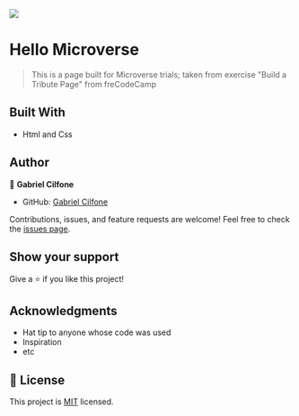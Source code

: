 ![](https://img.shields.io/badge/Microverse-blueviolet)
# Hello Microverse
> This is a page built for Microverse trials; taken from exercise "Build a Tribute Page" from freCodeCamp
## Built With
- Html and Css
## Author
👤 **Gabriel Cilfone**
- GitHub: [Gabriel Cilfone](https://github.com/cilfonegabrie)

Contributions, issues, and feature requests are welcome!
Feel free to check the [issues page](../../issues/).
## Show your support
Give a ⭐ if you like this project!
## Acknowledgments
- Hat tip to anyone whose code was used
- Inspiration
- etc
## 📝 License
This project is [MIT](./MIT.md) licensed.